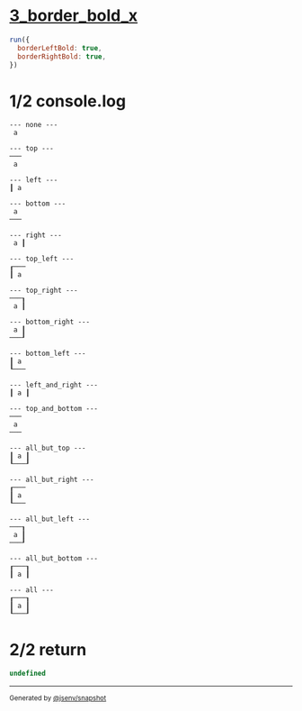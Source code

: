 # [3_border_bold_x](../../table_1_cell.test.mjs#L125)

```js
run({
  borderLeftBold: true,
  borderRightBold: true,
})
```

# 1/2 console.log

```console
--- none ---
 a 

--- top ---
───
 a 

--- left ---
┃ a 

--- bottom ---
 a 
───

--- right ---
 a ┃

--- top_left ---
┎───
┃ a 

--- top_right ---
───┒
 a ┃

--- bottom_right ---
 a ┃
───┚

--- bottom_left ---
┃ a 
┖───

--- left_and_right ---
┃ a ┃

--- top_and_bottom ---
───
 a 
───

--- all_but_top ---
┃ a ┃
┖───┚

--- all_but_right ---
┎───
┃ a 
┖───

--- all_but_left ---
───┒
 a ┃
───┚

--- all_but_bottom ---
┎───┒
┃ a ┃

--- all ---
┎───┒
┃ a ┃
┖───┚

```

# 2/2 return

```js
undefined
```

---

<sub>
  Generated by <a href="https://github.com/jsenv/core/tree/main/packages/independent/snapshot">@jsenv/snapshot</a>
</sub>
